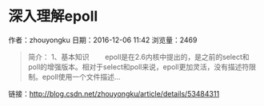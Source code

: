 # 深入理解epoll
作者：zhouyongku
日期：2016-12-06 11:42
浏览量：2469
> 简介：﻿﻿
1、基本知识
　　epoll是在2.6内核中提出的，是之前的select和poll的增强版本。相对于select和poll来说，epoll更加灵活，没有描述符限制。epoll使用一个文件描述...

 链接：http://blog.csdn.net/zhouyongku/article/details/53484311
